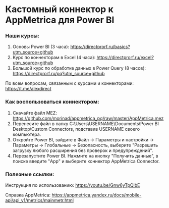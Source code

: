 # Кастомный коннектор к AppMetrica для Power BI

### Наши курсы:
1) Основы Power BI (3 часа): https://directprorf.ru/basics?utm_source=github
2) Курс по коннекторам в Excel (4 часа): https://directprorf.ru/excel?utm_source=github
3) Большой курс по обработке данных в Power Query (8 часов): https://directprorf.ru/pq?utm_source=github

По всем вопросам, связанным с курсами и коннекторами: https://t.me/alexdirect

### Как воспользоваться коннектором:

1) Скачайте файл MEZ: https://github.com/morinad/appmetrica_pq/raw/master/AppMetrica.mez
2) Перенесите файл в папку C:\Users\USERNAME\Documents\Power BI Desktop\Custom Connectors, подставив USERNAME своего компьютера.
3) Откройте Power BI, зайдите в Файл -> Параметры и настройки -> Параметры -> Глобальные -> Безопасность, выберите "Разрешить загрузку любого расширения без проверок и предупреждений".
4) Перезапустите Power BI. Нажмите на кнопку "Получить данные", в поиске введите "App" и выберите коннектор AppMetrica Connector.

### Полезные ссылки:
Инструкция по использованию: https://youtu.be/Gnw6yTpQlbE

Справка AppMetrica: https://appmetrica.yandex.ru/docs/mobile-api/api_v1/metrics/mainmetr.html



